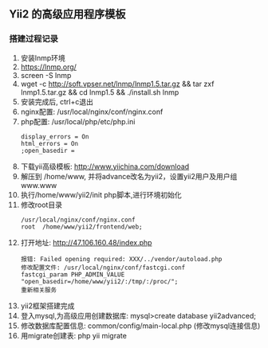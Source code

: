 
## Yii2 的高级应用程序模板

### 搭建过程记录
1. 安装lnmp环境
2. https://lnmp.org/
3. screen -S lnmp
4. wget -c http://soft.vpser.net/lnmp/lnmp1.5.tar.gz && tar zxf lnmp1.5.tar.gz && cd lnmp1.5 && ./install.sh lnmp
5. 安装完成后, ctrl+c退出
6. nginx配置: /usr/local/nginx/conf/nginx.conf
7. php配置: /usr/local/php/etc/php.ini
    ~~~
    display_errors = On
    html_errors = On
    ;open_basedir =
    ~~~
8. 下载yii高级模板: http://www.yiichina.com/download
9. 解压到 /home/www, 并将advance改名为yii2，设置yii2用户及用户组www.www
10. 执行/home/www/yii2/init php脚本,进行环境初始化
10. 修改root目录
    ~~~
    /usr/local/nginx/conf/nginx.conf
    root  /home/www/yii2/frontend/web;
    ~~~
11. 打开地址: http://47.106.160.48/index.php
    ~~~
    报错: Failed opening required: XXX/../vendor/autoload.php
    修改配置文件: /usr/local/nginx/conf/fastcgi.conf
    fastcgi_param PHP_ADMIN_VALUE "open_basedir=/home/www/yii2/:/tmp/:/proc/";
    重新相关服务
    ~~~
12. yii2框架搭建完成
13. 登入mysql,为高级应用创建数据库: mysql>create database yii2advanced;
14. 修改数据库配置信息: common/config/main-local.php (修改mysql连接信息)
15. 用migrate创建表: php yii migrate
